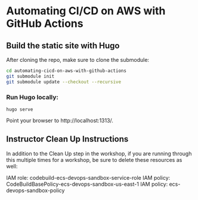 # Automating CI/CD on AWS with GitHub Actions

## Build the static site with Hugo

After cloning the repo, make sure to clone the submodule:

```sh
cd automating-cicd-on-aws-with-github-actions
git submodule init
git submodule update --checkout --recursive
```

### Run Hugo locally:

`hugo serve`

Point your browser to http://localhost:1313/.

## Instructor Clean Up Instructions

In addition to the Clean Up step in the workshop, if you are running through this multiple times for a workshop, be sure to delete these resources as well:

IAM role: codebuild-ecs-devops-sandbox-service-role
IAM policy: CodeBuildBasePolicy-ecs-devops-sandbox-us-east-1
IAM policy: ecs-devops-sandbox-policy
